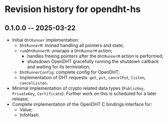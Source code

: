 # Revision history for opendht-hs

## 0.1.0.0 -- 2025-03-22

* Initial `DhtRunner` implementation:
  * `DhtRunnerM`: monad handling all pointers and state;
  * `runDhtRunnerM`: unwraps a `DhtRunnerM` action;
    * handles freeing pointers after the `DhtRunnerM` action is performed;
    * shutsdown OpenDHT gracefully running the shutdown callback and
      waiting for its termination;
  * `DhtRunnerConfig`: complete config for OpenDHT;
  * Implementation of DHT requests: `get`, `put`, `cancelPut`, `listen`, `cancelListen`.
* Minimal implementation of crypto related data types (`PublicKey`,
  `PrivateKey`, `Certificate`). Further work on this is scheduled for a
  later release;
* Complete implementation of the OpenDHT C bindings interface for:
  * Value;
  * InfoHash.
